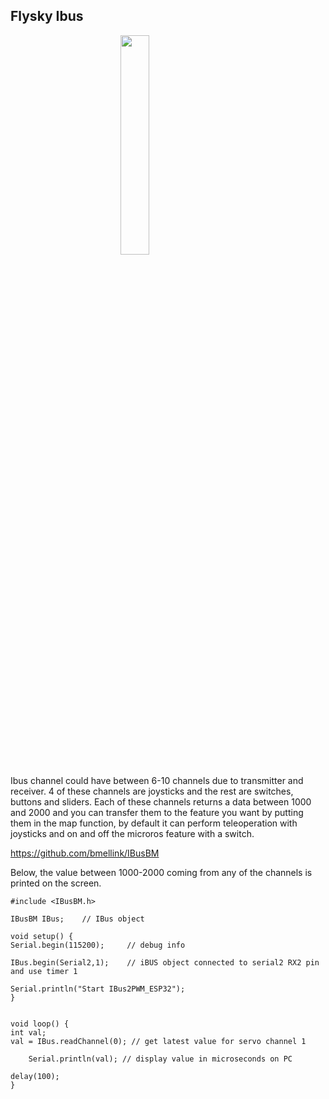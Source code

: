 ## Flysky Ibus 

<img style="width:30%; margin-left:auto; margin-right:auto; display:block" src="https://raw.githubusercontent.com/robolaunch/cloudy/docs/docs/images/flysky_ia6b.jpg"/>


Ibus channel could have between 6-10 channels due to transmitter and receiver. 4 of these channels are joysticks and the rest are switches, buttons and sliders. Each of these channels returns a data between 1000 and 2000 and you can transfer them to the feature you want by putting them in the map function, by default it can perform teleoperation with joysticks and on and off the microros feature with a switch.

https://github.com/bmellink/IBusBM

 Below, the value between 1000-2000 coming from any of the channels is printed on the screen.

    #include <IBusBM.h>

    IBusBM IBus;    // IBus object

    void setup() {
    Serial.begin(115200);     // debug info

    IBus.begin(Serial2,1);    // iBUS object connected to serial2 RX2 pin and use timer 1

    Serial.println("Start IBus2PWM_ESP32");
    }


    void loop() {
    int val;
    val = IBus.readChannel(0); // get latest value for servo channel 1

        Serial.println(val); // display value in microseconds on PC
    
    delay(100);
    }